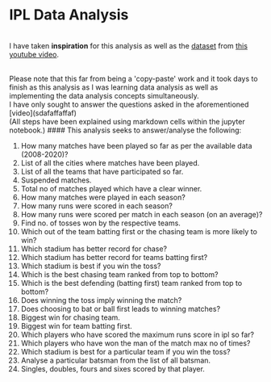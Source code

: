 # IPL Data Analysis
<br>I have taken **inspiration** for this analysis as well as the [dataset](https://drive.google.com/file/d/1ZkleSo1uaNiSjqpqSyAHJWdl9HAYNJEy/view?usp=sharing) from [this youtube video](https://www.youtube.com/watch?v=pbS5z-j4dd0&t=282s&ab_channel=Simplilearn).

<br>
Please note that this far from being a 'copy-paste' work and it took days to finish as this analysis as I was learning data analysis as well as implementing the data analysis concepts simultaneously.

<br>
I have only sought to answer the questions asked in the aforementioned [video](sdafaffaffaf)
<br> 
(All steps have been explained using markdown cells within the jupyter notebook.)
#### This analysis seeks to answer/analyse the following:

1. How many matches have been played so far as per the available data (2008-2020)?
2. List of all the cities where matches have been played. 
3. List of all the teams that have participated so far.
4. Suspended matches.
5. Total no of matches played which have a clear winner.
6. How many matches were played in each season?
7. How many runs were scored in each season?
8. How many runs were scored per match in each season (on an average)?
9. Find no. of tosses won by the respective teams.
10. Which out of the team batting first or the chasing team is more likely to win?
11. Which stadium has better record for chase?
12. Which stadium has better record for teams batting first?
13. Which stadium is best if you win the toss?
14. Which is the best chasing team ranked from top to bottom?
15. Which is the best defending (batting first) team ranked from top to bottom?
16. Does winning the toss imply winning the match?
17. Does choosing to bat or ball first leads to winning matches?
18. Biggest win for chasing team.
19. Biggest win for team batting first.
20. Which players who have scored the maximum runs score in ipl so far?
21. Which players who have won the man of the match max no of times?
22. Which stadium is best for a particular team if you win the toss?
23. Analyse a particular batsman from the list of all batsman.
24. Singles, doubles, fours and sixes scored by that player.
